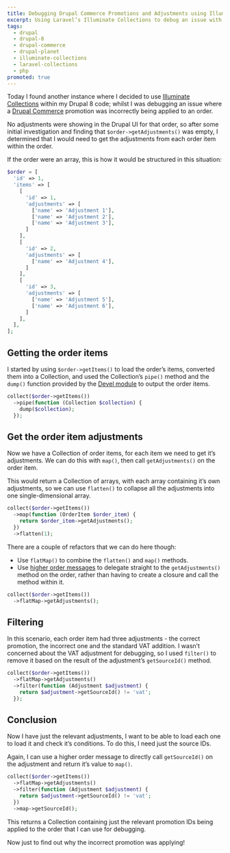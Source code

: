 ```yaml
---
title: Debugging Drupal Commerce Promotions and Adjustments using Illuminate Collections (Drupal 8)
excerpt: Using Laravel’s Illuminate Collections to debug an issue with a Drupal Commerce promotion.
tags:
  - drupal
  - drupal-8
  - drupal-commerce
  - drupal-planet
  - illuminate-collections
  - laravel-collections
  - php
promoted: true
---
```

Today I found another instance where I decided to use [Illuminate Collections][0] within my Drupal 8 code; whilst I was debugging an issue where a [Drupal Commerce][1] promotion was incorrectly being applied to an order.

No adjustments were showing in the Drupal UI for that order, so after some initial investigation and finding that `$order->getAdjustments()` was empty, I determined that I would need to get the adjustments from each order item within the order.

If the order were an array, this is how it would be structured in this situation:

```php
$order = [
  'id' => 1,
  'items' => [
    [
      'id' => 1,
      'adjustments' => [
        ['name' => 'Adjustment 1'], 
        ['name' => 'Adjustment 2'], 
        ['name' => 'Adjustment 3'],
      ]
    ],
    [
      'id' => 2,
      'adjustments' => [
        ['name' => 'Adjustment 4'],
      ]
    ],
    [
      'id' => 3,
      'adjustments' => [
        ['name' => 'Adjustment 5'], 
        ['name' => 'Adjustment 6'],
      ]
    ],
  ],
];
```

## Getting the order items

I started by using `$order->getItems()` to load the order’s items, converted them into a Collection, and used the Collection’s `pipe()` method and the `dump()` function provided by the [Devel module][2] to output the order items.

```php
collect($order->getItems())
  ->pipe(function (Collection $collection) {
    dump($collection);
  });
```

## Get the order item adjustments

Now we have a Collection of order items, for each item we need to get it’s adjustments. We can do this with `map()`, then call `getAdjustments()` on the order item.

This would return a Collection of arrays, with each array containing it’s own adjustments, so we can use `flatten()` to collapse all the adjustments into one single-dimensional array.

```php
collect($order->getItems())
  ->map(function (OrderItem $order_item) {
    return $order_item->getAdjustments();
  })
  ->flatten(1);
```

There are a couple of refactors that we can do here though:

- Use `flatMap()` to combine the `flatten()` and `map()` methods.
- Use [higher order messages][3] to delegate straight to the `getAdjustments()` method on the order, rather than having to create a closure and call the method within it.

```php
collect($order->getItems())
  ->flatMap->getAdjustments();
```

## Filtering

In this scenario, each order item had three adjustments - the correct promotion, the incorrect one and the standard VAT addition.
I wasn’t concerned about the VAT adjustment for debugging, so I used `filter()` to remove it based on the result of the adjustment’s `getSourceId()` method.

```php
collect($order->getItems())
  ->flatMap->getAdjustments()
  ->filter(function (Adjustment $adjustment) {
    return $adjustment->getSourceId() != 'vat';
  });
```

## Conclusion

Now I have just the relevant adjustments, I want to be able to load each one to load it and check it’s conditions. To do this, I need just the source IDs.

Again, I can use a higher order message to directly call `getSourceId()` on the adjustment and return it’s value to `map()`.

```php
collect($order->getItems())
  ->flatMap->getAdjustments()
  ->filter(function (Adjustment $adjustment) {
    return $adjustment->getSourceId() != 'vat';
  })
  ->map->getSourceId();
```

This returns a Collection containing just the relevant promotion IDs being applied to the order that I can use for debugging.

Now just to find out why the incorrect promotion was applying!

[0]: https://laravel.com/docs/collections
[1]: https://drupalcommerce.org
[2]: https://www.drupal.org/project/devel
[3]: https://laravel-news.com/higher-order-messaging
